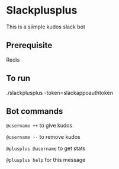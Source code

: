 # Slackplusplus
This is a siimple kudos slack bot

## Prerequisite
Redis

## To run
./slackplusplus -token=slackappoauthtoken

## Bot commands
`@username ++` to give kudos

`@username --` to remove kudos

`@plusplus @username` to get stats

`@plusplus help` for this message
